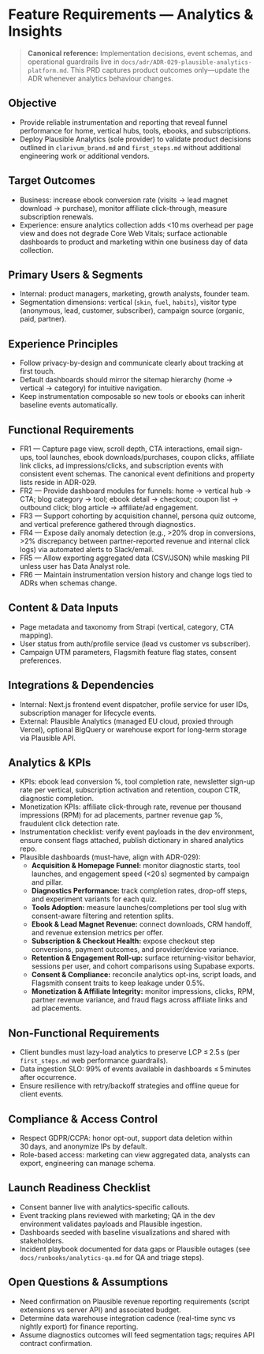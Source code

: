 # Feature Requirements — Analytics & Insights

> **Canonical reference:** Implementation decisions, event schemas, and operational guardrails live in `docs/adr/ADR-029-plausible-analytics-platform.md`. This PRD captures product outcomes only—update the ADR whenever analytics behaviour changes.

## Objective
- Provide reliable instrumentation and reporting that reveal funnel performance for home, vertical hubs, tools, ebooks, and subscriptions.
- Deploy Plausible Analytics (sole provider) to validate product decisions outlined in `clarivum_brand.md` and `first_steps.md` without additional engineering work or additional vendors.

## Target Outcomes
- Business: increase ebook conversion rate (visits → lead magnet download → purchase), monitor affiliate click-through, measure subscription renewals.
- Experience: ensure analytics collection adds <10 ms overhead per page view and does not degrade Core Web Vitals; surface actionable dashboards to product and marketing within one business day of data collection.

## Primary Users & Segments
- Internal: product managers, marketing, growth analysts, founder team.
- Segmentation dimensions: vertical (`skin`, `fuel`, `habits`), visitor type (anonymous, lead, customer, subscriber), campaign source (organic, paid, partner).

## Experience Principles
- Follow privacy-by-design and communicate clearly about tracking at first touch.
- Default dashboards should mirror the sitemap hierarchy (home → vertical → category) for intuitive navigation.
- Keep instrumentation composable so new tools or ebooks can inherit baseline events automatically.

## Functional Requirements
- FR1 — Capture page view, scroll depth, CTA interactions, email sign-ups, tool launches, ebook downloads/purchases, coupon clicks, affiliate link clicks, ad impressions/clicks, and subscription events with consistent event schemas. The canonical event definitions and property lists reside in ADR-029.
- FR2 — Provide dashboard modules for funnels: home → vertical hub → CTA; blog category → tool; ebook detail → checkout; coupon list → outbound click; blog article → affiliate/ad engagement.
- FR3 — Support cohorting by acquisition channel, persona quiz outcome, and vertical preference gathered through diagnostics.
- FR4 — Expose daily anomaly detection (e.g., >20% drop in conversions, >2% discrepancy between partner-reported revenue and internal click logs) via automated alerts to Slack/email.
- FR5 — Allow exporting aggregated data (CSV/JSON) while masking PII unless user has Data Analyst role.
- FR6 — Maintain instrumentation version history and change logs tied to ADRs when schemas change.

## Content & Data Inputs
- Page metadata and taxonomy from Strapi (vertical, category, CTA mapping).
- User status from auth/profile service (lead vs customer vs subscriber).
- Campaign UTM parameters, Flagsmith feature flag states, consent preferences.

## Integrations & Dependencies
- Internal: Next.js frontend event dispatcher, profile service for user IDs, subscription manager for lifecycle events.
- External: Plausible Analytics (managed EU cloud, proxied through Vercel), optional BigQuery or warehouse export for long-term storage via Plausible API.

## Analytics & KPIs
- KPIs: ebook lead conversion %, tool completion rate, newsletter sign-up rate per vertical, subscription activation and retention, coupon CTR, diagnostic completion.
- Monetization KPIs: affiliate click-through rate, revenue per thousand impressions (RPM) for ad placements, partner revenue gap %, fraudulent click detection rate.
- Instrumentation checklist: verify event payloads in the dev environment, ensure consent flags attached, publish dictionary in shared analytics repo.
- Plausible dashboards (must-have, align with ADR-029):
  - **Acquisition & Homepage Funnel:** monitor diagnostic starts, tool launches, and engagement speed (<20 s) segmented by campaign and pillar.
  - **Diagnostics Performance:** track completion rates, drop-off steps, and experiment variants for each quiz.
  - **Tools Adoption:** measure launches/completions per tool slug with consent-aware filtering and retention splits.
  - **Ebook & Lead Magnet Revenue:** connect downloads, CRM handoff, and revenue extension metrics per offer.
  - **Subscription & Checkout Health:** expose checkout step conversions, payment outcomes, and provider/device variance.
  - **Retention & Engagement Roll-up:** surface returning-visitor behavior, sessions per user, and cohort comparisons using Supabase exports.
  - **Consent & Compliance:** reconcile analytics opt-ins, script loads, and Flagsmith consent traits to keep leakage under 0.5%.
  - **Monetization & Affiliate Integrity:** monitor impressions, clicks, RPM, partner revenue variance, and fraud flags across affiliate links and ad placements.

## Non-Functional Requirements
- Client bundles must lazy-load analytics to preserve LCP ≤ 2.5 s (per `first_steps.md` web performance guardrails).
- Data ingestion SLO: 99% of events available in dashboards ≤ 5 minutes after occurrence.
- Ensure resilience with retry/backoff strategies and offline queue for client events.

## Compliance & Access Control
- Respect GDPR/CCPA: honor opt-out, support data deletion within 30 days, and anonymize IPs by default.
- Role-based access: marketing can view aggregated data, analysts can export, engineering can manage schema.

## Launch Readiness Checklist
- Consent banner live with analytics-specific callouts.
- Event tracking plans reviewed with marketing; QA in the dev environment validates payloads and Plausible ingestion.
- Dashboards seeded with baseline visualizations and shared with stakeholders.
- Incident playbook documented for data gaps or Plausible outages (see `docs/runbooks/analytics-qa.md` for QA and triage steps).

## Open Questions & Assumptions
- Need confirmation on Plausible revenue reporting requirements (script extensions vs server API) and associated budget.
- Determine data warehouse integration cadence (real-time sync vs nightly export) for finance reporting.
- Assume diagnostics outcomes will feed segmentation tags; requires API contract confirmation.
